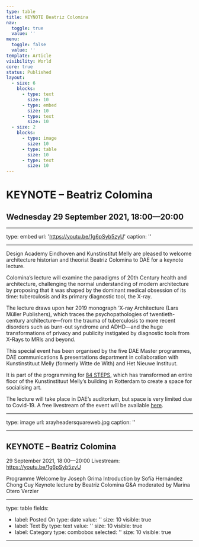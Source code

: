 ```yaml
---
type: table
title: KEYNOTE Beatriz Colomina
nav:
  toggle: true
  value: ''
menu:
  toggle: false
  value: ''
template: Article
visibility: World
core: true
status: Published
layout:
  - size: 6
    blocks:
      - type: text
        size: 10
      - type: embed
        size: 10
      - type: text
        size: 10
  - size: 2
    blocks:
      - type: image
        size: 10
      - type: table
        size: 10
      - type: text
        size: 10
---
```


# KEYNOTE – Beatriz Colomina

## Wednesday 29 September 2021, 18:00—20:00

---

type: embed
url: 'https://youtu.be/1g6pSyb5zyU'
caption: ''

---

Design Academy Eindhoven and Kunstinstitut Melly are pleased to welcome architecture historian and theorist Beatriz Colomina to DAE for a keynote lecture.

Colomina’s lecture will examine the paradigms of 20th Century health and architecture, challenging the normal understanding of modern architecture by proposing that it was shaped by the dominant medical obsession of its time: tuberculosis and its primary diagnostic tool, the X-ray.

The lecture draws upon her 2019 monograph ‘X-ray Architecture (Lars Müller Publishers), which traces the psychopathologies of twentieth-century architecture—from the trauma of tuberculosis to more recent disorders such as burn-out syndrome and ADHD—and the huge transformations of privacy and publicity instigated by diagnostic tools from X-Rays to MRIs and beyond.

This special event has been organised by the five DAE Master programmes, DAE communications & presentations department in collaboration with Kunstinstituut Melly (formerly Witte de With) and Het Nieuwe Instituut.

It is part of the programming for [84 STEPS](https://www.kunstinstituutmelly.nl/en/experience/29-84-steps), which has transformed an entire floor of the Kunstinstituut Melly’s building in Rotterdam to create a space for socialising art.

The lecture will take place in DAE’s auditorium, but space is very limited due to Covid-19. A free livestream of the event will be available [here](https://youtu.be/1g6pSyb5zyU).

---

type: image
url: xrayheadersquareweb.jpg
caption: ''

---

## KEYNOTE – Beatriz Colomina
29 September 2021, 18:00—20:00
Livestream: <https://youtu.be/1g6pSyb5zyU>

Programme
Welcome by Joseph Grima
Introduction by Sofía Hernández Chong Cuy
Keynote lecture by Beatriz Colomina
Q&A moderated by Marina Otero Verzier

---

type: table
fields:
  - label: Posted On
    type: date
    value: ''
    size: 10
    visible: true
  - label: Text By
    type: text
    value: ''
    size: 10
    visible: true
  - label: Category
    type: combobox
    selected: ''
    size: 10
    visible: true

---
